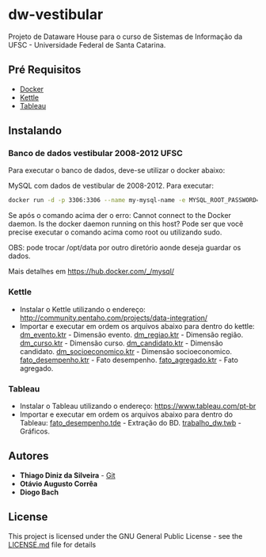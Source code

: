 # dw-vestibular

Projeto de Dataware House para o curso de Sistemas de Informação da UFSC - Universidade Federal de Santa Catarina.

## Pré Requisitos

* [Docker](https://www.docker.com/)
* [Kettle](http://community.pentaho.com/projects/data-integration/)
* [Tableau](https://www.tableau.com/pt-br)

## Instalando

### Banco de dados vestibular 2008-2012 UFSC
Para executar o banco de dados, deve-se utilizar o docker abaixo:

MySQL com dados de vestibular de 2008-2012.
Para executar:

```sh
docker run -d -p 3306:3306 --name my-mysql-name -e MYSQL_ROOT_PASSWORD=root -v /opt/data:/var/lib/mysql thiagods/vestibular2008-2012
```
Se após o comando acima der o erro: Cannot connect to the Docker daemon. Is the docker daemon running on this host?
Pode ser que vocẽ precise executar o comando acima como root ou utilizando sudo.

OBS: pode trocar /opt/data por outro diretório aonde deseja guardar os dados.

Mais detalhes em https://hub.docker.com/_/mysql/

### Kettle

* Instalar o Kettle utilizando o endereço: http://community.pentaho.com/projects/data-integration/
* Importar e executar em ordem os arquivos abaixo para dentro do kettle:
[dm_evento.ktr](https://github.com/thiagodsti/dw-vestibular/blob/master/Data%20Integration/dm_evento.ktr) - Dimensão evento.
[dm_regiao.ktr](https://github.com/thiagodsti/dw-vestibular/blob/master/Data%20Integration/dm_regiao.ktr) - Dimensão região.
[dm_curso.ktr](https://github.com/thiagodsti/dw-vestibular/blob/master/Data%20Integration/dm_curso.ktr) - Dimensão  curso.
[dm_candidato.ktr](https://github.com/thiagodsti/dw-vestibular/blob/master/Data%20Integration/dm_candidato.ktr) - Dimensão candidato.
[dm_socioeconomico.ktr](https://github.com/thiagodsti/dw-vestibular/blob/master/Data%20Integration/dm_socioeconomico.ktr) - Dimensão socioeconomico.
[fato_desempenho.ktr](https://github.com/thiagodsti/dw-vestibular/blob/master/Data%20Integration/fato_desempenho.ktr) - Fato desempenho.
[fato_agregado.ktr](https://github.com/thiagodsti/dw-vestibular/blob/master/Data%20Integration/fato_agregado.ktr) - Fato agregado.

### Tableau

* Instalar o Tableau utilizando o endereço: https://www.tableau.com/pt-br
* Importar e executar em ordem os arquivos abaixo para dentro do Tableau:
[fato_desempenho.tde](https://github.com/thiagodsti/dw-vestibular/blob/master/Tableau/fato_desempenho.tde) - Extração do BD.
[trabalho_dw.twb](https://github.com/thiagodsti/dw-vestibular/blob/master/Tableau/trabalho_dw.twb) - Gráficos.

## Autores

* **Thiago Diniz da Silveira** - [Git](https://github.com/thiagodsti)
* **Otávio Augusto Corrêa**
* **Diogo Bach**

## License

This project is licensed under the GNU General Public License - see the [LICENSE.md](LICENSE.md) file for details

